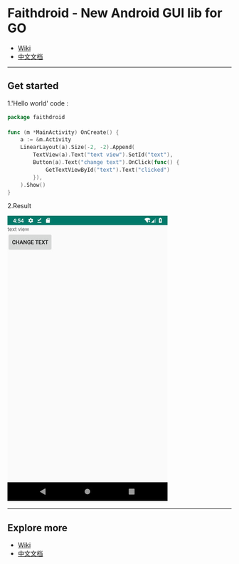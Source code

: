 # Faithdroid - New Android GUI lib for GO

- [Wiki](https://github.com/gofaith/faithdroid/wiki)
- [中文文档](https://github.com/gofaith/faithdroid/wiki/%E7%9B%AE%E5%BD%95)

---
## Get started

1.'Hello world' code :

```Go
package faithdroid

func (m *MainActivity) OnCreate() {
	a := &m.Activity
	LinearLayout(a).Size(-2, -2).Append(
		TextView(a).Text("text view").SetId("text"),
		Button(a).Text("change text").OnClick(func() {
			GetTextViewById("text").Text("clicked")
		}),
	).Show()
}
```
2.Result

![hello](https://github.com/gofaith/faithdroid/blob/master/res/hello.jpeg?raw=true)

---

## Explore more

- [Wiki](https://github.com/gofaith/faithdroid/wiki)
- [中文文档](https://github.com/gofaith/faithdroid/wiki/%E7%9B%AE%E5%BD%95)
